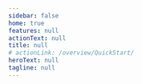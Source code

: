```yaml
---
sidebar: false
home: true
features: null
actionText: null
title: null
# actionLink: /overview/QuickStart/
heroText: null
tagline: null
---
```


<Home></Home>
